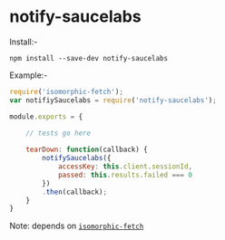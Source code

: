 # notify-saucelabs

Install:-

```
npm install --save-dev notify-saucelabs
```

Example:-

```js
require('isomorphic-fetch');
var notifiySaucelabs = require('notify-saucelabs');

module.exports = {

	// tests go here
	
	tearDown: function(callback) {
		notifySaucelabs({
			accessKey: this.client.sessionId,
			passed: this.results.failed === 0
		})
		.then(callback);
	}
}
```

Note: depends on [`isomorphic-fetch`](https://github.com/matthew-andrews/isomorphic-fetch/)
